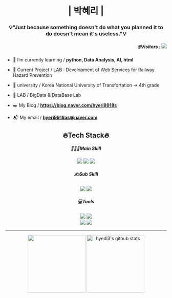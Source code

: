 <h1 align="center">| 박혜리 |</h1>
<h3 align="center">💡"Just because something doesn't do what you planned it to do doesn't mean it's useless."💡</h3>

<h5 align="right"> 🙄Visitors : <a href="https://hits.seeyoufarm.com"><img src="https://hits.seeyoufarm.com/api/count/incr/badge.svg?url=https%3A%2F%2Fgithub.com%2Fhyeri9918as&count_bg=%236CE09A&title_bg=%23555555&icon=&icon_color=%23E7E7E7&title=View&edge_flat=false"/></a></h5>

- 📖 I’m currently learning  / **python, Data Analysis, AI, html**

- 📑 Current Project / LAB : Development of Web Services for Railway Hazard Prevention

- 🏫 university / Korea National University of Transfortation → 4th grade

- 💼 LAB / BigData & DataBase Lab

- ✒️ My Blog / **https://blog.naver.com/hyeri9918s**

- 📬 My email / **hyeri9918as@naver.com**

<h2 align="center">🔥Tech Stack🔥</h2>

<h5 align="center"> 👩🏻‍💻Main Skill </h5>
<p align="center">

<img src="https://img.shields.io/badge/HTML-E34F26?style=flat&logo=HTML5&logoColor=black"/>
<img src="https://img.shields.io/badge/CSS-1572B6?style=flat&logo=CSS3&logoColor=black"/>
<img src="https://img.shields.io/badge/Python-3776AB?style=flat&logo=Python&logoColor=white"/>
<br/>

</p>

<h5 align="center"> ✍Sub Skill </h5>
<p align="center">

<img src="https://img.shields.io/badge/JavaScript-F7DF1E?style=flat&logo=JavaScript&logoColor=black"/>
<img src="https://img.shields.io/badge/Android-3DDC84?style=flat&logo=Android&logoColor=black"/>

</p>

<h5 align="center"> 💻Tools </h5>
<p align="center">

<img src="https://img.shields.io/badge/VSCode-007ACC?style=flat&logo=Visual Studio Code&logoColor=white"/>
<img src="https://img.shields.io/badge/GitHub-181717?style=flat&logo=GitHub&logoColor=white"/>
<br/>

<img src="https://img.shields.io/badge/Jupyter-F37626?style=flat&logo=Jupyter&logoColor=white"/>
<img src="https://img.shields.io/badge/Android Studio-3DDC84?style=flat&logo=Android Studio&logoColor=black"/>
<br/>

</p>
<hr>

<div align=center>

<a href="https://github.com/hyeri9918as"><img align="center" style="height:180px" src="https://github-readme-stats.vercel.app/api/top-langs/?username=hyeri9918as&layout=compact&theme=github_dark&hide_border=true" /></a> 
<a href="https://github.com/hyeri9918as"><img align="center" style="height:180px" src="https://github-readme-stats.vercel.app/api?username=hyeri9918as&show_icons=true&include_all_commits=true&theme=github_dark&hide_border=true" alt="hyedi3's github stats" /></a>

</div>
